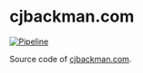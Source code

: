 # cjbackman.com

[![Pipeline](https://github.com/cjbackman/cjbackman.com/actions/workflows/hugo.yaml/badge.svg)](https://github.com/cjbackman/cjbackman.com/actions/workflows/hugo.yaml)

Source code of [cjbackman.com](https://cjbackman.com).

